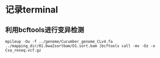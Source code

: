 # 记录terminal

## 利用bcftools进行变异检测

```
mpileup -Ou -f ../genome/Cucumber_genome_CLv4.fa ../mapping_dir/01.bwa2sortbam/D1.sort.bam |bcftools call -mv -Oz -o Csa_reseq.vcf.gz
```